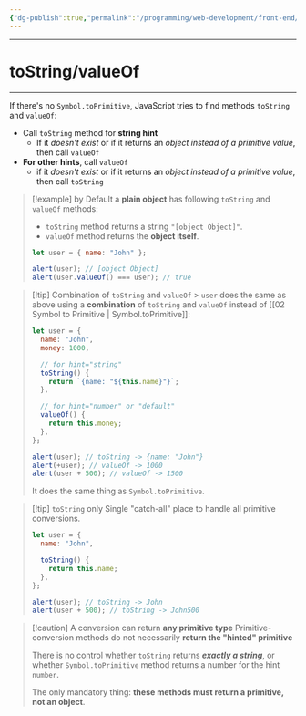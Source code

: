 ```yaml
---
{"dg-publish":true,"permalink":"/programming/web-development/front-end/javascript-vanilla/03-objects/08-object-to-primitive-conversion/03-to-string-and-value-of/","tags":["programming","webdevelopment","frontend","JavaScript"]}
---
```



---

# toString/valueOf

---

If there's no `Symbol.toPrimitive`,
JavaScript tries to find methods `toString` and `valueOf`:

- Call `toString` method for **string hint**
  - If it _doesn't exist_ or if it returns an _object instead of a primitive value_, then call `valueOf`
- **For other hints**, call `valueOf`
  - if it _doesn't exist_ or if it returns an _object instead of a primitive value_, then call `toString`

> [!example] by Default
> a **plain object** has following `toString` and `valueOf` methods:
>
> - `toString` method returns a string `"[object Object]"`.
> - `valueOf` method returns the **object itself**.
>
> ```javascript
> let user = { name: "John" };
>
> alert(user); // [object Object]
> alert(user.valueOf() === user); // true
> ```

> [!tip] Combination of `toString` and `valueOf` > `user` does the same as above using a **combination** of `toString` and `valueOf` instead of [[02 Symbol to Primitive \| Symbol.toPrimitive]]:
>
> ```javascript
> let user = {
>   name: "John",
>   money: 1000,
>
>   // for hint="string"
>   toString() {
>     return `{name: "${this.name}"}`;
>   },
>
>   // for hint="number" or "default"
>   valueOf() {
>     return this.money;
>   },
> };
>
> alert(user); // toString -> {name: "John"}
> alert(+user); // valueOf -> 1000
> alert(user + 500); // valueOf -> 1500
> ```
>
> It does the same thing as `Symbol.toPrimitive`.

> [!tip] `toString` only
> Single "catch-all" place to handle all primitive conversions.
>
> ```javascript
> let user = {
>   name: "John",
>
>   toString() {
>     return this.name;
>   },
> };
>
> alert(user); // toString -> John
> alert(user + 500); // toString -> John500
> ```

> [!caution] A conversion can return **any primitive type**
> Primitive-conversion methods do not necessarily **return the "hinted" primitive**
>
> There is no control whether `toString` returns **_exactly a string_**,
> or whether `Symbol.toPrimitive` method returns a number for the hint `number`.
>
> The only mandatory thing: **these methods must return a primitive, not an object**.
